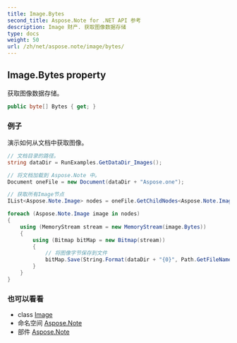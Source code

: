 ```yaml
---
title: Image.Bytes
second_title: Aspose.Note for .NET API 参考
description: Image 财产. 获取图像数据存储
type: docs
weight: 50
url: /zh/net/aspose.note/image/bytes/
---
```

## Image.Bytes property

获取图像数据存储。

```csharp
public byte[] Bytes { get; }
```

### 例子

演示如何从文档中获取图像。

```csharp
// 文档目录的路径。
string dataDir = RunExamples.GetDataDir_Images();

// 将文档加载到 Aspose.Note 中。
Document oneFile = new Document(dataDir + "Aspose.one");

// 获取所有Image节点
IList<Aspose.Note.Image> nodes = oneFile.GetChildNodes<Aspose.Note.Image>();

foreach (Aspose.Note.Image image in nodes)
{
    using (MemoryStream stream = new MemoryStream(image.Bytes))
    {
        using (Bitmap bitMap = new Bitmap(stream))
        {
            // 将图像字节保存到文件
            bitMap.Save(String.Format(dataDir + "{0}", Path.GetFileName(image.FileName)));
        }
    }
}
```

### 也可以看看

* class [Image](../)
* 命名空间 [Aspose.Note](../../image/)
* 部件 [Aspose.Note](../../../)


